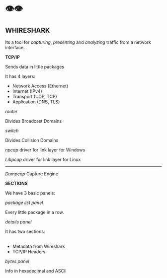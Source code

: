 #      👁️👁️  

## WHIRESHARK

Its a tool for _capturing_, _presenting_ and _analyzing_ traffic from a network interface. <br/>



__TCP/IP__ <br/>

Sends data in little packages <br/>

It has 4 layers:

* Network Access (Ethernet)
* Internet (IPv4)
* Transport (UDP, TCP)
* Application (DNS, TLS)

_router_ <br/>

Divides Broadcast Domains <br/>

_switch_ <br/>

Divides Collision Domains <br/>

_npcap_ driver for link layer for Windows <br/>

_Libpcap_ driver for link layer for Linux <br/>

---

_Dumpcap_ Capture Engine <br/>


__SECTIONS__ <br/>

We have 3 basic panels:

_package list panel_ <br/>

Every little package in a row. <br/>

_details panel_ <br/>

It has two sections: <br/>
<br/>

* Metadata from Wireshark
* TCP/IP Headers


_bytes panel_ <br/>

Info in hexadecimal and ASCII <br/>

<br/>

